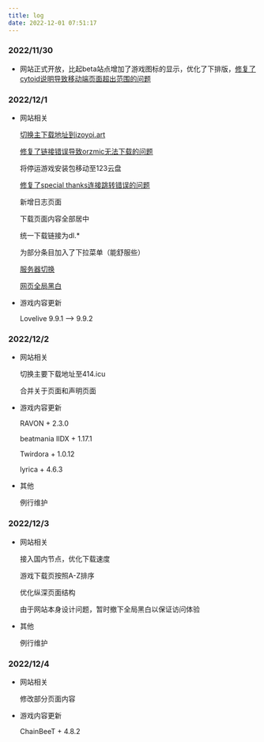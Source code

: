 ```yaml
---
title: log
date: 2022-12-01 07:51:17
---
```


### 2022/11/30

* 网站正式开放，比起beta站点增加了游戏图标的显示，优化了下排版，[修复了cytoid说明导致移动端页面超出范围的问题](https://github.com/Samuioto/izoyoi/commit/9fb6c5a4a502e982f5cb82dbdaeae80546b2367b)

### 2022/12/1

* 网站相关
  
  [切换主下载地址到izoyoi.art](https://github.com/Samuioto/izoyoi/commit/4bfbf1bff6cbe3b80a3c33105ca7878413e9be47)
  
  [修复了链接错误导致orzmic无法下载的问题](https://github.com/Samuioto/izoyoi/commit/6c4ad5aba61c66ea444ca779f4953283486b87c0)
  
  将停运游戏安装包移动至123云盘
  
  [修复了special thanks连接跳转错误的问题](https://github.com/Samuioto/izoyoi/commit/9ad2f406329e2ae0b9bcbcf5e7192820ae5b71dc)
  
  新增日志页面
  
  下载页面内容全部居中
  
  统一下载链接为dl.*
  
  为部分条目加入了下拉菜单（能舒服些）
  
  [服务器切换](https://github.com/Samuioto/izoyoi/commit/f6282f86aa2fc64f75cfaddccdbe3ab6b7cb1c2f)
  
  [网页全局黑白](https://github.com/Samuioto/izoyoi/commit/04c973af4d328c342ef3e1734892d273da441c72)

* 游戏内容更新
  
  Lovelive 9.9.1 --> 9.9.2
  
### 2022/12/2
  
* 网站相关
    
   切换主要下载地址至414.icu
    
   合并关于页面和声明页面
   
* 游戏内容更新

   RAVON + 2.3.0
   
   beatmania IIDX + 1.17.1
   
   Twirdora + 1.0.12
   
   lyrica + 4.6.3
   
* 其他
   
   例行维护
   
### 2022/12/3

* 网站相关
   
   接入国内节点，优化下载速度

   游戏下载页按照A-Z排序
   
   优化纵深页面结构
   
   由于网站本身设计问题，暂时撤下全局黑白以保证访问体验

* 其他
 
  例行维护 
  
### 2022/12/4

* 网站相关

   修改部分页面内容
   
* 游戏内容更新

   ChainBeeT + 4.8.2
